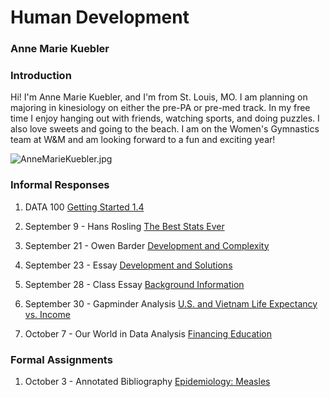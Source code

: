 # Human Development

### Anne Marie Kuebler 
### Introduction

Hi! I'm Anne Marie Kuebler, and I'm from St. Louis, MO. I am planning on majoring in kinesiology on either the pre-PA or pre-med track. In my free time I enjoy hanging out with friends, watching sports, and doing puzzles. I also love sweets and going to the beach. I am on the Women's Gymnastics team at W&M and am looking forward to a fun and exciting year! 

![AnneMarieKuebler.jpg](AnneMarieKuebler.jpg)

### Informal Responses
1. DATA 100 [Getting Started 1.4](gettingstarted.md)

2. September 9 - Hans Rosling [The Best Stats Ever](rosling.md)

3. September 21 - Owen Barder [Development and Complexity](barder.md)

4. September 23 - Essay [Development and Solutions](informalessay.md)

5. September 28 - Class Essay [Background Information](background.md)

6. September 30 - Gapminder Analysis [U.S. and Vietnam Life Expectancy vs. Income](gapminder.md)
7. October 7 - Our World in Data Analysis [Financing Education](financingeducation.md)

### Formal Assignments
1. October 3 - Annotated Bibliography [Epidemiology: Measles](annotatedbibliography.md)
